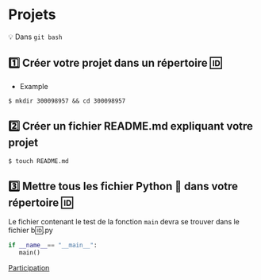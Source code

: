 # Projets 

:bulb: Dans `git bash`

## :one: Créer votre projet dans un répertoire :id:

* Example

```
$ mkdir 300098957 && cd 300098957
```

## :two: Créer un fichier README.md expliquant votre projet

```
$ touch README.md
```

## :three: Mettre tous les fichier Python :snake: dans votre répertoire :id:

Le fichier contenant le test de la fonction `main` devra se trouver dans le fichier b:id:.py

```python
if __name__== "__main__":
   main()
```

[Participation](.scripts/Participation.md)






